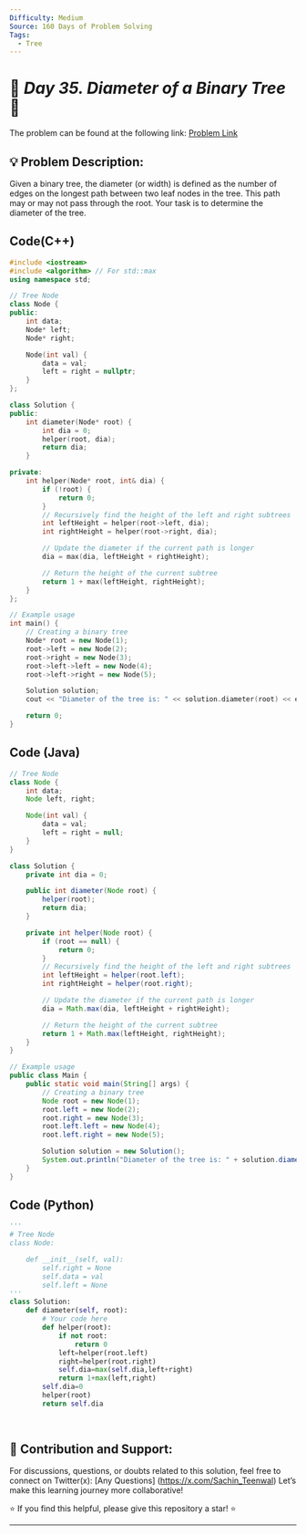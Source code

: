 ```yaml
---
Difficulty: Medium  
Source: 160 Days of Problem Solving  
Tags:
  - Tree
---
```


# 🚀 _Day 35. Diameter of a Binary Tree_ 🧠


The problem can be found at the following link: [Problem Link](https://www.geeksforgeeks.org/batch/gfg-160-problems/track/tree-gfg-160/problem/diameter-of-binary-tree)

## 💡 **Problem Description:**

Given a binary tree, the diameter (or width) is defined as the number of edges on the longest path between two leaf nodes in the tree. This path may or may not pass through the root. Your task is to determine the diameter of the tree.


## Code(C++)
```cpp
#include <iostream>
#include <algorithm> // For std::max
using namespace std;

// Tree Node
class Node {
public:
    int data;
    Node* left;
    Node* right;

    Node(int val) {
        data = val;
        left = right = nullptr;
    }
};

class Solution {
public:
    int diameter(Node* root) {
        int dia = 0;
        helper(root, dia);
        return dia;
    }

private:
    int helper(Node* root, int& dia) {
        if (!root) {
            return 0;
        }
        // Recursively find the height of the left and right subtrees
        int leftHeight = helper(root->left, dia);
        int rightHeight = helper(root->right, dia);

        // Update the diameter if the current path is longer
        dia = max(dia, leftHeight + rightHeight);

        // Return the height of the current subtree
        return 1 + max(leftHeight, rightHeight);
    }
};

// Example usage
int main() {
    // Creating a binary tree
    Node* root = new Node(1);
    root->left = new Node(2);
    root->right = new Node(3);
    root->left->left = new Node(4);
    root->left->right = new Node(5);

    Solution solution;
    cout << "Diameter of the tree is: " << solution.diameter(root) << endl; // Output: 3

    return 0;
}
```

## Code (Java)

```java
// Tree Node
class Node {
    int data;
    Node left, right;

    Node(int val) {
        data = val;
        left = right = null;
    }
}

class Solution {
    private int dia = 0;

    public int diameter(Node root) {
        helper(root);
        return dia;
    }

    private int helper(Node root) {
        if (root == null) {
            return 0;
        }
        // Recursively find the height of the left and right subtrees
        int leftHeight = helper(root.left);
        int rightHeight = helper(root.right);

        // Update the diameter if the current path is longer
        dia = Math.max(dia, leftHeight + rightHeight);

        // Return the height of the current subtree
        return 1 + Math.max(leftHeight, rightHeight);
    }
}

// Example usage
public class Main {
    public static void main(String[] args) {
        // Creating a binary tree
        Node root = new Node(1);
        root.left = new Node(2);
        root.right = new Node(3);
        root.left.left = new Node(4);
        root.left.right = new Node(5);

        Solution solution = new Solution();
        System.out.println("Diameter of the tree is: " + solution.diameter(root)); // Output: 3
    }
}
```

## Code (Python)

```python
'''
# Tree Node
class Node:

    def __init__(self, val):
        self.right = None
        self.data = val
        self.left = None
'''
class Solution:
    def diameter(self, root):
        # Your code here
        def helper(root):
            if not root:
                return 0
            left=helper(root.left)
            right=helper(root.right)
            self.dia=max(self.dia,left+right)
            return 1+max(left,right)
        self.dia=0
        helper(root)
        return self.dia
        
        

```



## 🎯 **Contribution and Support:**

For discussions, questions, or doubts related to this solution, feel free to connect on Twitter(x): [Any Questions] (https://x.com/Sachin_Teenwal) Let’s make this learning journey more collaborative!

⭐ If you find this helpful, please give this repository a star! ⭐

---
